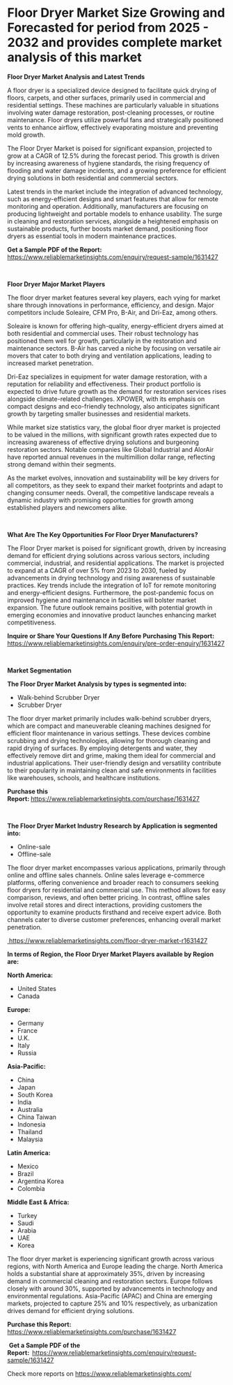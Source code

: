 <p><h1>Floor Dryer Market Size Growing and Forecasted for period from 2025 - 2032 and provides complete market analysis of this market</h1></p><p><strong>Floor Dryer Market Analysis and Latest Trends</strong></p>
<p><p>A floor dryer is a specialized device designed to facilitate quick drying of floors, carpets, and other surfaces, primarily used in commercial and residential settings. These machines are particularly valuable in situations involving water damage restoration, post-cleaning processes, or routine maintenance. Floor dryers utilize powerful fans and strategically positioned vents to enhance airflow, effectively evaporating moisture and preventing mold growth.</p><p>The Floor Dryer Market is poised for significant expansion, projected to grow at a CAGR of 12.5% during the forecast period. This growth is driven by increasing awareness of hygiene standards, the rising frequency of flooding and water damage incidents, and a growing preference for efficient drying solutions in both residential and commercial sectors. </p><p>Latest trends in the market include the integration of advanced technology, such as energy-efficient designs and smart features that allow for remote monitoring and operation. Additionally, manufacturers are focusing on producing lightweight and portable models to enhance usability. The surge in cleaning and restoration services, alongside a heightened emphasis on sustainable products, further boosts market demand, positioning floor dryers as essential tools in modern maintenance practices.</p></p>
<p><strong>Get a Sample PDF of the Report:&nbsp;</strong> <a href="https://www.reliablemarketinsights.com/enquiry/request-sample/1631427?utm_campaign=1887&utm_medium=2&utm_source=Github&utm_content=ia&utm_term=21022025&utm_id=floor-dryer">https://www.reliablemarketinsights.com/enquiry/request-sample/1631427</a></p>
<p>&nbsp;</p>
<p><strong>Floor Dryer Major Market Players</strong></p>
<p><p>The floor dryer market features several key players, each vying for market share through innovations in performance, efficiency, and design. Major competitors include Soleaire, CFM Pro, B-Air, and Dri-Eaz, among others. </p><p>Soleaire is known for offering high-quality, energy-efficient dryers aimed at both residential and commercial uses. Their robust technology has positioned them well for growth, particularly in the restoration and maintenance sectors. B-Air has carved a niche by focusing on versatile air movers that cater to both drying and ventilation applications, leading to increased market penetration.</p><p>Dri-Eaz specializes in equipment for water damage restoration, with a reputation for reliability and effectiveness. Their product portfolio is expected to drive future growth as the demand for restoration services rises alongside climate-related challenges. XPOWER, with its emphasis on compact designs and eco-friendly technology, also anticipates significant growth by targeting smaller businesses and residential markets.</p><p>While market size statistics vary, the global floor dryer market is projected to be valued in the millions, with significant growth rates expected due to increasing awareness of effective drying solutions and burgeoning restoration sectors. Notable companies like Global Industrial and AlorAir have reported annual revenues in the multimillion dollar range, reflecting strong demand within their segments.</p><p>As the market evolves, innovation and sustainability will be key drivers for all competitors, as they seek to expand their market footprints and adapt to changing consumer needs. Overall, the competitive landscape reveals a dynamic industry with promising opportunities for growth among established players and newcomers alike.</p></p>
<p>&nbsp;</p>
<p><strong>What Are The Key Opportunities For Floor Dryer Manufacturers?</strong></p>
<p><p>The Floor Dryer market is poised for significant growth, driven by increasing demand for efficient drying solutions across various sectors, including commercial, industrial, and residential applications. The market is projected to expand at a CAGR of over 5% from 2023 to 2030, fueled by advancements in drying technology and rising awareness of sustainable practices. Key trends include the integration of IoT for remote monitoring and energy-efficient designs. Furthermore, the post-pandemic focus on improved hygiene and maintenance in facilities will bolster market expansion. The future outlook remains positive, with potential growth in emerging economies and innovative product launches enhancing market competitiveness.</p></p>
<p><strong>Inquire or Share Your Questions If Any Before Purchasing This Report:</strong> <a href="https://www.reliablemarketinsights.com/enquiry/pre-order-enquiry/1631427?utm_campaign=1887&utm_medium=2&utm_source=Github&utm_content=ia&utm_term=21022025&utm_id=floor-dryer">https://www.reliablemarketinsights.com/enquiry/pre-order-enquiry/1631427</a></p>
<p>&nbsp;</p>
<p><strong>Market Segmentation</strong></p>
<p><strong>The Floor Dryer Market Analysis by types is segmented into:</strong></p>
<p><ul><li>Walk-behind Scrubber Dryer</li><li>Scrubber Dryer</li></ul></p>
<p><p>The floor dryer market primarily includes walk-behind scrubber dryers, which are compact and maneuverable cleaning machines designed for efficient floor maintenance in various settings. These devices combine scrubbing and drying technologies, allowing for thorough cleaning and rapid drying of surfaces. By employing detergents and water, they effectively remove dirt and grime, making them ideal for commercial and industrial applications. Their user-friendly design and versatility contribute to their popularity in maintaining clean and safe environments in facilities like warehouses, schools, and healthcare institutions.</p></p>
<p><strong>Purchase this Report:&nbsp;</strong><a href="https://www.reliablemarketinsights.com/purchase/1631427?utm_campaign=1887&utm_medium=2&utm_source=Github&utm_content=ia&utm_term=21022025&utm_id=floor-dryer">https://www.reliablemarketinsights.com/purchase/1631427</a></p>
<p>&nbsp;</p>
<p><strong>The Floor Dryer Market Industry Research by Application is segmented into:</strong></p>
<p><ul><li>Online-sale</li><li>Offline-sale</li></ul></p>
<p><p>The floor dryer market encompasses various applications, primarily through online and offline sales channels. Online sales leverage e-commerce platforms, offering convenience and broader reach to consumers seeking floor dryers for residential and commercial use. This method allows for easy comparison, reviews, and often better pricing. In contrast, offline sales involve retail stores and direct interactions, providing customers the opportunity to examine products firsthand and receive expert advice. Both channels cater to diverse customer preferences, enhancing overall market penetration.</p></p>
<p><a href="https://www.reliablemarketinsights.com/floor-dryer-market-r1631427?utm_campaign=1887&utm_medium=2&utm_source=Github&utm_content=ia&utm_term=21022025&utm_id=floor-dryer">&nbsp;https://www.reliablemarketinsights.com/floor-dryer-market-r1631427</a></p>
<p><strong>In terms of Region, the Floor Dryer Market Players available by Region are:</strong></p>
<p>
    <p> <strong> North America: </strong>
        <ul>
            <li>United States</li>
            <li>Canada</li>
        </ul>
        </p> 
    <p> <strong> Europe: </strong>
        <ul>
            <li>Germany</li>
            <li>France</li>
            <li>U.K.</li>
            <li>Italy</li>
            <li>Russia</li>
        </ul>
        </p> 
    <p> <strong> Asia-Pacific: </strong>
        <ul>
            <li>China</li>
            <li>Japan</li>
            <li>South Korea</li>
            <li>India</li>
            <li>Australia</li>
            <li>China Taiwan</li>
            <li>Indonesia</li>
            <li>Thailand</li>
            <li>Malaysia</li>
        </ul>
        </p> 
    <p> <strong> Latin America: </strong>
        <ul>
            <li>Mexico</li>
            <li>Brazil</li>
            <li>Argentina Korea</li>
            <li>Colombia</li>
        </ul>
        </p> 
    <p> <strong> Middle East & Africa: </strong>
        <ul>
            <li>Turkey</li>
            <li>Saudi</li>
            <li>Arabia</li>
            <li>UAE</li>
            <li>Korea</li>
        </ul>
    </p>
    </p>
<p><p>The floor dryer market is experiencing significant growth across various regions, with North America and Europe leading the charge. North America holds a substantial share at approximately 35%, driven by increasing demand in commercial cleaning and restoration sectors. Europe follows closely with around 30%, supported by advancements in technology and environmental regulations. Asia-Pacific (APAC) and China are emerging markets, projected to capture 25% and 10% respectively, as urbanization drives demand for efficient drying solutions.</p></p>
<p><strong>Purchase this Report: </strong><a href="https://www.reliablemarketinsights.com/purchase/1631427?utm_campaign=1887&utm_medium=2&utm_source=Github&utm_content=ia&utm_term=21022025&utm_id=floor-dryer">https://www.reliablemarketinsights.com/purchase/1631427</a></p>
<p>&nbsp;<strong>Get a Sample PDF of the Report:&nbsp;&nbsp;</strong><a href="https://www.reliablemarketinsights.com/enquiry/request-sample/1631427?utm_campaign=1887&utm_medium=2&utm_source=Github&utm_content=ia&utm_term=21022025&utm_id=floor-dryer">https://www.reliablemarketinsights.com/enquiry/request-sample/1631427</a></p>
<p><strong></strong></p>
<p>Check more reports on <a href="https://www.reliablemarketinsights.com/?utm_campaign=1887&utm_medium=2&utm_source=Github&utm_content=ia&utm_term=21022025&utm_id=floor-dryer">https://www.reliablemarketinsights.com/</a></p>